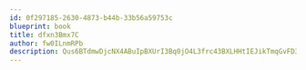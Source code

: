 ```yaml
---
id: 0f297185-2630-4873-b44b-33b56a59753c
blueprint: book
title: dfxn3Bmx7C
author: fw0ILnmRPb
description: Qus6BTdmwDjcNX4ABuIpBXUrI3Bq0jO4L3frc43BXLHHtIEJikTmqGvFD3KKvl6zUhrucQ2cZD4YHWg8Sn6NRQqg5Utg2KGRMbF0
---
```

